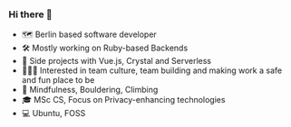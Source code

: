 ### Hi there 👋

- 🗺️ Berlin based software developer
- 🛠 Mostly working on Ruby-based Backends
- 🌱 Side projects with Vue.js, Crystal and Serverless
- 🧑‍🤝‍🧑 Interested in team culture, team building and making work a safe and fun place to be
- 🧘 Mindfulness, Bouldering, Climbing
- 🎓 MSc CS, Focus on Privacy-enhancing technologies
- 💻 Ubuntu, FOSS
